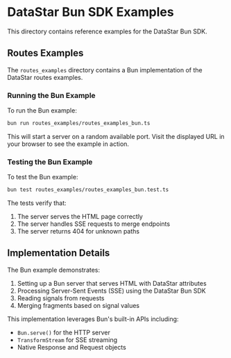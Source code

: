 # DataStar Bun SDK Examples

This directory contains reference examples for the DataStar Bun SDK.

## Routes Examples

The `routes_examples` directory contains a Bun implementation of the DataStar routes examples.

### Running the Bun Example

To run the Bun example:

```bash
bun run routes_examples/routes_examples_bun.ts
```

This will start a server on a random available port. Visit the displayed URL in your browser to see the example in action.

### Testing the Bun Example

To test the Bun example:

```bash
bun test routes_examples/routes_examples_bun.test.ts
```

The tests verify that:

1. The server serves the HTML page correctly
2. The server handles SSE requests to merge endpoints
3. The server returns 404 for unknown paths

## Implementation Details

The Bun example demonstrates:

1. Setting up a Bun server that serves HTML with DataStar attributes
2. Processing Server-Sent Events (SSE) using the DataStar Bun SDK
3. Reading signals from requests
4. Merging fragments based on signal values

This implementation leverages Bun's built-in APIs including:

- `Bun.serve()` for the HTTP server
- `TransformStream` for SSE streaming
- Native Response and Request objects
